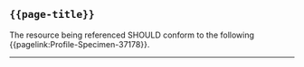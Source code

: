 ## <code>{{page-title}}</code>

The resource being referenced SHOULD conform to the following {{pagelink:Profile-Specimen-37178}}.

---